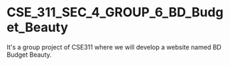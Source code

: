 # CSE_311_SEC_4_GROUP_6_BD_Budget_Beauty
It's a group  project of CSE311 where we will develop a website named BD Budget Beauty.
